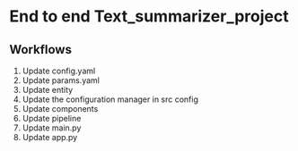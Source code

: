 # End to end Text_summarizer_project

## Workflows

1. Update config.yaml
2. Update params.yaml
3. Update entity
4. Update the configuration manager in src config
5. Update components
6. Update pipeline
7. Update main.py
8. Update app.py
 